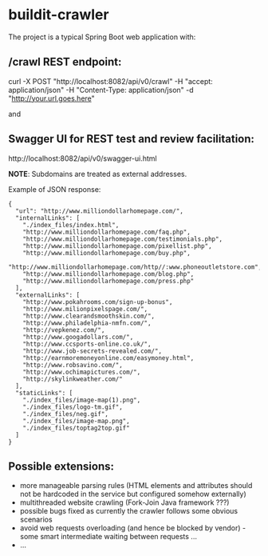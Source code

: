 # buildit-crawler

The project is a typical Spring Boot web application with:

## /crawl REST endpoint:

curl -X POST "http://localhost:8082/api/v0/crawl" -H "accept: application/json" -H "Content-Type: application/json" -d "http://your.url.goes.here"

and 

## Swagger UI for REST test and review facilitation:

http://localhost:8082/api/v0/swagger-ui.html

**NOTE**: Subdomains are treated as external addresses.

Example of JSON response:

```
{
  "url": "http://www.milliondollarhomepage.com/",
  "internalLinks": [
    "./index_files/index.html",
    "http://www.milliondollarhomepage.com/faq.php",
    "http://www.milliondollarhomepage.com/testimonials.php",
    "http://www.milliondollarhomepage.com/pixellist.php",
    "http://www.milliondollarhomepage.com/buy.php",
    "http://www.milliondollarhomepage.com/http//:www.phoneoutletstore.com",
    "http://www.milliondollarhomepage.com/blog.php",
    "http://www.milliondollarhomepage.com/press.php"
  ],
  "externalLinks": [
    "http://www.pokahrooms.com/sign-up-bonus",
    "http://www.milionpixelspage.com/",
    "http://www.clearandsmoothskin.com/",
    "http://www.philadelphia-nmfn.com/",
    "http://vepkenez.com/",
    "http://www.googadollars.com/",
    "http://www.ccsports-online.co.uk/",
    "http://www.job-secrets-revealed.com/",
    "http://earnmoremoneyonline.com/easymoney.html",
    "http://www.robsavino.com/",
    "http://www.ochimapictures.com/",
    "http://skylinkweather.com/"
  ],
  "staticLinks": [
    "./index_files/image-map(1).png",
    "./index_files/logo-tm.gif",
    "./index_files/neg.gif",
    "./index_files/image-map.png",
    "./index_files/toptag2top.gif"
  ]
}
```

## Possible extensions:
- more manageable parsing rules (HTML elements and attributes should not be hardcoded in the service but configured somehow externally)
- multithreaded website crawling (Fork-Join Java framework ???)
- possible bugs fixed as currently the crawler follows some obvious scenarios
- avoid web requests overloading (and hence be blocked by vendor) - some smart intermediate waiting between requests ...
- ...
